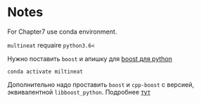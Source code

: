 # Notes

For Chapter7 use conda environment.

`multineat` requaire `python3.6<`

Нужно поставить `boost` и апишку для [boost для python](https://stackoverflow.com/a/52896927/15966204)

`conda activate miltineat`

Дополнительно надо проставить `boost` и `cpp-boost` с версией, эквивалентной `libboost_python`. Подробнее [тут](https://stackoverflow.com/questions/52895466/how-to-install-multineat)
